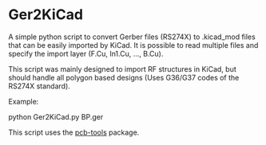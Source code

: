 # Ger2KiCad

A simple python script to convert Gerber files (RS274X) to .kicad_mod files that can be easily imported by KiCad. It is possible to read multiple files and specify the import layer (F.Cu, In1.Cu, ..., B.Cu). 

This script was mainly designed to import RF structures in KiCad, but should handle all polygon based designs (Uses G36/G37 codes of the RS274X standard).

Example:

python Ger2KiCad.py BP.ger

This script uses the [pcb-tools](https://github.com/curtacircuitos/pcb-tools) package. 
